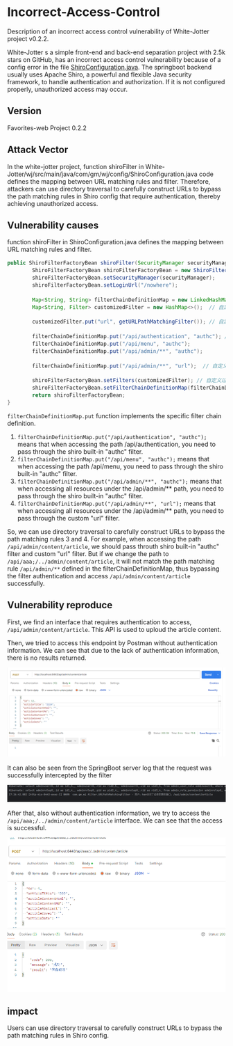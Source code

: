 # Incorrect-Access-Control
Description of an incorrect access control vulnerability of White-Jotter project v0.2.2.

White-Jotter s a simple front-end and back-end separation project with 2.5k stars on GitHub, has an incorrect access control vulnerability because of a config error in the file [ShiroConfiguration.java](https://github.com/Antabot/White-Jotter/blob/master/wj/src/main/java/com/gm/wj/config/ShiroConfiguration.java). The springboot backend usually uses Apache Shiro, a powerful and flexible Java security framework, to handle authentication and authorization. If it is not configured properly, unauthorized access may occur.

## Version
Favorites-web Project 0.2.2

## Attack Vector
In the white-jotter project, function shiroFilter in White-Jotter/wj/src/main/java/com/gm/wj/config/ShiroConfiguration.java code defines the mapping between URL matching rules and filter. Therefore, attackers can use directory traversal to carefully construct URLs to bypass the path matching rules in Shiro config that require authentication, thereby achieving unauthorized access.

## Vulnerability causes
function shiroFilter in ShiroConfiguration.java defines the mapping between URL matching rules and filter.

```java
public ShiroFilterFactoryBean shiroFilter(SecurityManager securityManager) {
        ShiroFilterFactoryBean shiroFilterFactoryBean = new ShiroFilterFactoryBean();
        shiroFilterFactoryBean.setSecurityManager(securityManager);
        shiroFilterFactoryBean.setLoginUrl("/nowhere");

        Map<String, String> filterChainDefinitionMap = new LinkedHashMap<String, String>();
        Map<String, Filter> customizedFilter = new HashMap<>();  // 自定义过滤器设置 1

        customizedFilter.put("url", getURLPathMatchingFilter()); // 自定义过滤器设置 2，命名，需在设置过滤路径前

        filterChainDefinitionMap.put("/api/authentication", "authc"); // 防鸡贼登录
        filterChainDefinitionMap.put("/api/menu", "authc");
        filterChainDefinitionMap.put("/api/admin/**", "authc");

        filterChainDefinitionMap.put("/api/admin/**", "url");  // 自定义过滤器设置 3，设置过滤路径

        shiroFilterFactoryBean.setFilters(customizedFilter); // 自定义过滤器设置 4，启用
        shiroFilterFactoryBean.setFilterChainDefinitionMap(filterChainDefinitionMap);
        return shiroFilterFactoryBean;
}

```

`filterChainDefinitionMap.put` function implements the specific filter chain definition. 

1. `filterChainDefinitionMap.put("/api/authentication", "authc");` means that when accessing the path /api/authentication, you need to pass through the shiro built-in "authc" filter.
2. `filterChainDefinitionMap.put("/api/menu", "authc");` means that when accessing the path /api/menu, you need to pass through the shiro built-in "authc" filter.
3. `filterChainDefinitionMap.put("/api/admin/**", "authc");` means that when accessing all resources under the /api/admin/** path, you need to pass through the shiro built-in "authc" filter.
4. `filterChainDefinitionMap.put("/api/admin/**", "url");` means that when accessing all resources under the /api/admin/** path, you need to pass through the custom "url" filter.

So, we can use directory traversal to carefully construct URLs to bypass the path matching rules 3 and 4. For example, when accessing the path `/api/admin/content/article`, we should pass throuth shiro built-in "authc" filter and custom "url" filter. But if we change the path to `/api/aaa;/../admin/content/article`, it will not match the path matching rule `/api/admin/**` defined in the filterChainDefinitionMap, thus bypassing the filter authentication and access `/api/admin/content/article` successfully.

## Vulnerability reproduce
First, we find an interface that requires authentication to access, `/api/admin/content/article`. This API is used to uploud the article content.

Then, we tried to access this endpoint by Postman without authentication information. We can see that due to the lack of authentication information, there is no results returned.

![normal access](https://github.com/DYX217/Incorrect-Access-Control/blob/main/image/normal.png)

It can also be seen from the SpringBoot server log that the request was successfully intercepted by the filter

![server log](https://github.com/DYX217/Incorrect-Access-Control/blob/main/image/log.jpg)

After that, also without authentication information, we try to access the `/api/aaa;/../admin/content/article` interface. We can see that the access is successful.

![bypass access](https://github.com/DYX217/Incorrect-Access-Control/blob/main/image/bypass.png)

## impact
Users can use directory traversal to carefully construct URLs to bypass the path matching rules in Shiro config.
